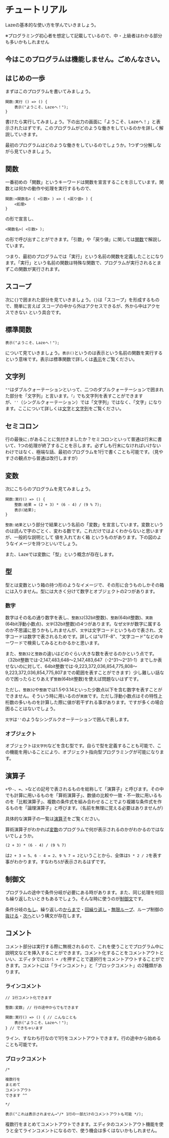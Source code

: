 # チュートリアル

Lazeの基本的な使い方を学んでいきましょう。

※プログラミング初心者を想定して記載しているので、中・上級者はわかる部分も多いかもしれません

## 今はこのプログラムは機能しません。ごめんなさい。

## はじめの一歩

まずはこのプログラムを書いてみましょう。

```
関数:実行 () => () {
	表示("ようこそ、Lazeへ！");
}
```

書けたら実行してみましょう。下の出力の画面に「ようこそ、Lazeへ！」と表示されたはずです。このプログラムがどのような働きをしているのかを詳しく解説していきます。

最初のプログラムはどのような働きをしているのでしょうか。1つずつ分解しながら見ていきましょう。

## 関数

一番初めの「関数」というキーワードは関数を宣言することを示しています。関数とは何かの動作や処理を実行するもので、

```
関数:<関数名> ( <引数> ) => ( <戻り値> ) {
	<処理>
}
```

の形で宣言し、

```
<関数名>( <引数> );
```

の形で呼び出すことができます。「引数」や「戻り値」に関しては[関数](/func/function)で解説しています。

つまり、最初のプログラムでは「実行」という名前の関数を定義したことになります。「実行」という名前の関数は特殊な関数で、プログラムが実行されるとまずこの関数が実行されます。

## スコープ

次に`{}`で囲まれた部分を見ていきましょう。`{}`は「スコープ」を形成するもので、簡単に言えば スコープの中から外はアクセスできるが、外から中はアクセスできない という具合です。

<!-- ここにスコープの図 -->

## 標準関数

```
表示("ようこそ、Lazeへ！");
```

について見ていきましょう。`表示()`というのは表示という名前の関数を実行するという意味です。表示は標準関数で詳しくは[表示](/func/console/)をご覧ください。

## 文字列

`""`はダブルクォーテーションといって、二つのダブルクォーテーションで囲まれた部分を「文字列」と言います。`「」`でも文字列を表すことができますが、`''`（シングルクォーテーション）では「文字列」ではなく、「文字」になります。ここについて詳しくは[文字](/func/char)と[文字列](/func/string)をご覧ください。

## セミコロン

行の最後に`;`があることに気付きましたか？セミコロンといって普通は行末に書いて、1つの処理が終了することを示します。必ずしも行末になければいけないわけではなく、極端な話、最初のプログラムを1行で書くことも可能です。（見やすさの観点から普通は改行しますが）

## 変数

次にこちらのプログラムを見てみましょう。

```
関数:実行() => () {
	整数:結果 = (2 + 3) * (6 - 4) / (9 % 7);
	表示(結果);
} 
```

`整数:結果`という部分で結果という名前の「変数」を宣言しています。変数というのは読んで字のごとく、変わる数です。これだけではよくわからないと思いますが、一般的な説明として 値を入れておく箱 というものがあります。下の図のようなイメージを持つといいでしょう。

<!-- 変数の図 -->

また、Lazeでは変数に「型」という概念が存在します。

## 型

型とは変数という箱の持つ形のようなイメージで、その形に合うものしかその箱には入りません。型には大きく分けて数字とオブジェクトの2つがあります。

### 数字

数字はその名の通り数字を表し、`整数32`(32bit整数)、`整数`(64bit整数)、`実数`(64bit浮動小数点)、`文字`(32bit整数)の4つがあります。なぜ`文字`が数字に属するのか不思議に思うかもしれませんが、`文字`は文字コードというもので表され、文字コードは数字で表されるためです。詳しくは"UTF-8"、"文字コード"などのキーワードで検索してみるとわかるかと思います。

また、`整数32`と`整数`の違いはどのぐらい大きな数を表せるのかという点です。（32bit整数では-2,147,483,648～2,147,483,647（-2^31～2^31-1）までしか表せないのに対して、64bit整数では-9,223,372,036,854,775,808～9,223,372,036,854,775,807までの範囲を表すことができます）少し難しい話なので困ったらとりあえず`整数`(64bit整数)を使えば問題ないはずです。

ただし、`整数32`や`整数`では1.5や3.14といった少数点以下を含む数字を表すことができません。そういう時に用いるのが`実数`です。ただし浮動小数点はその特性上桁数の多いものを計算した際に値が若干ずれる事があります。ですが多くの場合困ることはないでしょう。

`文字`は`''`のようなシングルクオーテーションで囲んで表します。

### オブジェクト

オブジェクトは`文字列`などを含む型です。自らで型を定義することも可能で、この機能を用いることにより、オブジェクト指向型プログラミングが可能になります。

## 演算子

`+`や`-`、`=`、`>`などの記号で表されるものを総称して「演算子」と呼びます。その中でも計算に用いるものを「算術演算子」、数値の比較や一致・不一致に用いるものを「比較演算子」、複数の条件式を組み合わせることでより複雑な条件式を作るものを「論理演算子」と呼びます。（名前を無理に覚える必要はありませんが）

具体的な演算子の一覧は[演算子](/func/operator)をご覧ください。

算術演算子がわかれば[変数](#変数)のプログラムで何が表示されるのかがわかるのではないでしょうか。

```
(2 + 3) * (6 - 4) / (9 % 7)
```

は`2 + 3 = 5`、`6 - 4 = 2`、`9 % 7 = 2`ということから、全体は`5 * 2 / 2`を表す事がわかります。すなわち`5`が表示されるはずです。

## 制御文

プログラムの途中で条件分岐が必要にある時があります。また、同じ処理を何回も繰り返したいときもあるでしょう。そんな時に使うのが[制御文](/func/control)です。

条件分岐の[もし](/func/control#もし)、繰り返しの[からまで](/func/control#からまで)・[回繰り返し](/func/control#回繰り返し)・[無限ループ](/func/control#無限ループ)、ループ制御の[抜ける](/func/control#抜ける)・[次へ](/func/control#次へ)という構文が存在します。

## コメント

コメント部分は実行する際に無視されるので、これを使うことでプログラム中に説明文などを挿入することができます。コメント化することをコメントアウトといい、エディタでは`Ctrl + /`を押すことで選択行をコメントアウトすることができます。コメントには「ラインコメント」と「ブロックコメント」の2種類があります。

### ラインコメント

```
// 1行コメント化できます

整数:変数; // 行の途中からでもできます

関数:実行() => () { // こんなことも
	表示("ようこそ、Lazeへ！");
} // できちゃいます
```

ライン、すなわち行なので1行をコメントアウトできます。行の途中から始めることも可能です。

### ブロックコメント

```
/*

複数行を
まとめて
コメントアウト
できます ^^

*/

表示("これは表示されません→"/* 1行の一部だけのコメントアウトも可能 */);
```

複数行をまとめてコメントアウトできます。エディタのコメントアウト機能を使うと全てラインコメントになるので、使う機会は多くはないかもしれません。
